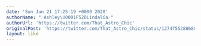 ```yaml
---
date: 'Sun Jun 21 17:25:19 +0000 2020'
authorName: "☄Ashley\U0001F52DLindalía☄"
authorUrl: 'https://twitter.com/That_Astro_Chic'
originalPost: 'https://twitter.com/That_Astro_Chic/status/1274755288680271874'
layout: like
---
```

